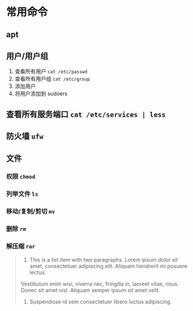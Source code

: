 # 常用命令

## apt

## 用户/用户组

1. 查看所有用户 `cat /etc/passwd`
1. 查看所有用户组 `cat /etc/group`
1. 添加用户 
1. 将用户添加到 sudoers

## 查看所有服务端口 `cat /etc/services | less`

## 防火墙 `ufw`

## 文件

### 权限 `chmod`

### 列举文件 `ls`

### 移动/复制/剪切 `mv`

### 删除 `rm`

### 解压缩 `rar`

>1. This is a list item with two paragraphs. Lorem ipsum dolor
>   sit amet, consectetuer adipiscing elit. Aliquam hendrerit
>   mi posuere lectus.
>   
>   Vestibulum enim wisi, viverra nec, fringilla in, laoreet
>   vitae, risus. Donec sit amet nisl. Aliquam semper ipsum
>   sit amet velit.
>   
>1. Suspendisse id sem consectetuer libero luctus adipiscing.
    
